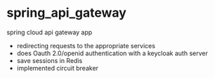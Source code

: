 # spring_api_gateway

spring cloud api gateway app

- redirecting requests to the appropriate services
- does Oauth 2.0/openid authentication with a keycloak auth server
- save sessions in Redis
- implemented circuit breaker
